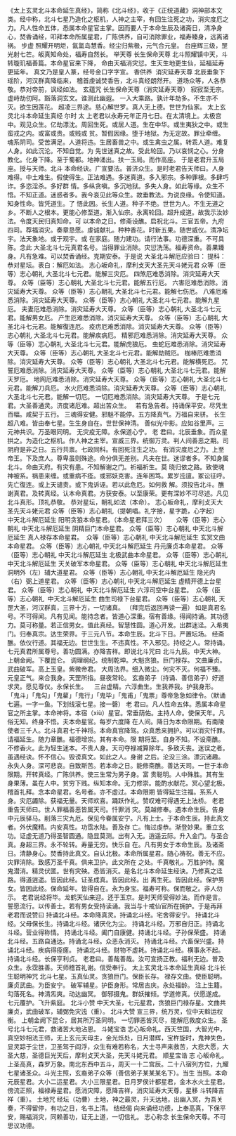 《太上玄灵北斗本命延生真经》，简称《北斗经》，收于《正统道藏》洞神部本文类。经中称，北斗七星乃造化之枢机，人神之主宰，有回生注死之功，消灾度厄之力。凡人性命五体，悉属本命星官主掌。因而要人于本命生辰及诸斋日，清净身心，焚香诵经，叩拜本命所属星君，广陈供养，自可消除罪业，福寿臻身，远离诸祸。
步虚
照耀开明炬，氤氲岛慧香。经尘归紫极，元气合元皇。
台座辉三级，罡光射七芒。皈真知命处，福寿自然长。
举天尊
长生保命天尊
北斗照耀镇中天，斗转璇玑福善篇。本命星官来下降，
命由天福消灾愆。生天生地更生仙，延福延寿更延年。
真文乃是皇人篆，经号金口字字宣。
香供养  消灾延寿天尊
北辰垂象下瑶阶，河汉群真降临来，
稽首虔诚焚香告，北斗真经朗然开。
道场众等，人各恭敬。恭对帝前，讽经如法。
玄蕴咒
长生保命天尊（消灾延寿天尊）
寂寂至无宗。虚峙劫仞阿。豁落洞玄文。谁测此幽遐。
一入大乘路。孰计年劫多。不生亦不灭。欲生因莲花。
超凌三界途。慈心解世罗。真人无上德。世世为仙家。
太上玄灵北斗本命延生真经
尔时
太 上老君以永寿元年正月七日。在太清境上。太极宫中。观见众生。亿劫漂沈。周回生死。或居人道。生在中华。或生夷狄之中。或生蛮戎之内。或富或贵。或贱或 贫。暂假因缘。堕于地狱。为无定故。罪业牵缠。魂系阴司。受苦满足。人道将违。生居畜兽之中。或生禽虫之属。转乖人道。难复人身。如此沉沦。不知自觉。为 先世迷真之故。受此轮回。乃以哀悯之心。分身教化。化身下降。至于蜀都。地神涌出。扶一玉局。而作高座。
于是老君升玉局座。授与天师。北斗 本命经诀。广宣要法。普济众生。是时老君告天师曰。人身难得。中土难生。假使得生。正法难遇。多迷真道。多入邪宗。多种罪根。多肆巧诈。多恣淫杀。多好群 情。多纵贪嗔。多沉地狱。多失人身。如此等缘。众生不悟。不知正道。迷惑者多。我今哀见此等众生。故垂教法。为说良缘。令使知道。知身性命。皆凭道生。了 悟此因。长生人道。种子不绝。世世为人。不生无道之乡。不断人之根本。更能心修至道。渐入仙宗。永离轮回。超升成道。故我示汝妙法。令度天民归真知命。可 以本命之日。修斋设醮。启祝北斗。三官五帝。九府四司。荐福消灾。奏章恳愿。虔诚献礼。种种香花。时新五果。随世威仪。清净坛宇。法天象地。或于观宇。或 在家庭。随力建功。请行法事。功德深重。不可具陈。念此
大圣北斗七元真君名号。当得罪业消除。灾愆洗荡。福寿资命。善果臻身。凡有急难。可以焚香诵经。克期安泰。于是说 大圣北斗解厄应验曰：
提科：恭对星坛。表白：解厄如法。
志心皈命礼，摩利攴天大圣先天斗姥元君
众等（臣等）志心朝礼
大圣北斗七元君。能解三灾厄。
四煞厄难悉消除。消灾延寿大天尊。
众等（臣等）志心朝礼
大圣北斗七元君。能解五行厄。
六害厄难悉消除。消灾延寿大天尊。
众等（臣等）志心朝礼
大圣北斗七元君。能解七伤厄。
八难厄难悉消除。消灾延寿大天尊。
众等（臣等）志心朝礼
大圣北斗七元君。能解九星厄。
夫妻厄难悉消除。消灾延寿大天尊。
众等（臣等）志心朝礼
大圣北斗七元君。能解男女厄。
产生厄难悉消除。消灾延寿大天尊。
众等（臣等）志心朝礼
大圣北斗七元君。能解復连厄。
疫疠厄难悉消除。消灾延寿大天尊。
众等（臣等）志心朝礼
大圣北斗七元君。能解疾病厄。
精邪厄难悉消除。消灾延寿大天尊。
众等（臣等）志心朝礼
大圣北斗七元君。能解虎狼厄。
虫蛇厄难悉消除。消灾延寿大天尊。
众等（臣等）志心朝礼
大圣北斗七元君。能解劫贼厄。
枷棒厄难悉消除。消灾延寿大天尊。
众等（臣等）志心朝礼
大圣北斗七元君。能解横死厄。
咒誓厄难悉消除。消灾延寿大天尊。
众等（臣等）志心朝礼
大圣北斗七元君。能解天罗厄。
地网厄难悉消除。消灾延寿大天尊。
众等（臣等）志心朝礼
大圣北斗七元君。能解刀兵厄。
水火厄难悉消除。消灾延寿大天尊。
众等（臣等）志心朝礼
大圣北斗七元君。能解一切厄。
一切厄难悉消除。消灾延寿大天尊。
于是七元君。大圣善通灵。济度诸厄难。超出苦众生。  
若有急告者。持诵保平安。尽凭生百幅。咸契于五行。
三魂得安健。邪魅不能停。五方降真气。万福自来骈。
长生超八难。皆由奉七星。生生身自在。世世保神清。
善似光中影。应如谷里声。三元神共识。万圣眼同明。
无灾疫无障。永保道心宁。
老 君曰。北辰垂象。而众星拱之。为造化之枢机。作人神之主宰。宣威三界。统御万灵。判人间善恶之期。司阴府是非之日。五行共禀。七政同科。有回死注生之功。 有消灾度厄之力。上至帝王。下及庶人。尊卑虽则殊途。命分俱无差别。凡夫在世。迷谬者多。不知身属北斗。命由天府。有灾有患。不知解谢之门。祈福祈生。莫 晓归依之路。致使魂神被系。祸患来缠。或重病不痊。或邪妖克害。连年困笃。累岁迍邅。冢讼征呼。先亡復连。或上天谴责。或下鬼诉诬。若以此危厄。如何救 解。须投告北斗。醮谢真君。及转真经。认本命真君。方获安泰。以至康荣。更有深妙不可尽述。凡见北斗真形。顶礼恭敬。
恭对星坛，朝礼如法（本命）。
志心皈命礼，摩利攴天大圣先天斗姥元君
众等（臣等）志心朝礼（提朝唱。礼字接，星字跪，心字起）  
中天北斗解厄延生 阳明贪狼本命星君。（本命星君拜三次）     
众等（臣等）志心朝礼
中天北斗解厄延生 阴精巨门本命星君。
众等（臣等）志心朝礼
中天北斗解厄延生 真人禄存本命星君。 
众等（臣等）志心朝礼
中天北斗解厄延生 玄冥文曲本命星君。
众等（臣等）志心朝礼
中天北斗解厄延生 丹元廉贞本命星君。
众等（臣等）志心朝礼
中天北斗解厄延生 北极武曲本命星君。
众等（臣等）志心朝礼
中天北斗解厄延生 天关破军本命星君。
众等（臣等）志心朝礼
中天北斗解厄延生 洞明外（左）辅大道星君。
众等（臣等）志心朝礼
中天北斗解厄延生 隐光内（右）弼上道星君。
众等（臣等）志心朝礼
中天北斗解厄延生 虚精开德上台星君。
众等（臣等）志心朝礼 
中天北斗解厄延生 六淳司空中台星君。 
众等（臣等）志心朝礼 
中天北斗解厄延生 曲生司禄下台星君。
众等（臣等）志心朝礼
天罡大圣，河汉群真，三界十方，一切诸真。
（拜完后返回再读一遍）
如是真君名号。不可得闻。凡有见闻。能持念者。皆道心深重。宿有善缘。得闻持诵。其功德力。莫可称量。若正信男女。值此真经。智慧性圆。道心开发。出群迷迳。入希夷门。归奉真宗。达生荣界。于三元八节。本命生辰。北斗下日。严置坛场。
经斋醮。依仪行道。其福无边。世世生生。不违真性。不入邪见。持经之人。常持诵。七元真君所属尊号。善功圆满。亦降吉祥。即说北斗咒曰
北斗九辰。中天大神。上朝金阙。下覆崑仑。
调理纲纪。统制乾坤。大魁贪狼。巨门禄存。
文曲廉贞。武曲破军。高上玉皇。紫微帝君。
大周法界。细入微尘。何灾不灭。何福不臻。
元皇正气。来合我身。天罡所指。昼夜常轮。
玄裔弟子（持诵、善信弟子）好道求灵。愿见尊仪。永保长生。   
三台虚精。六淳曲生。生我养我。护我身形。
「鬼斗」「鬼勾」「鬼雚」「鬼行」「鬼毕」「鬼甫」「鬼票」尊帝急急如律令。（默诵七遍。一字一鱼。下划线滚七星。接一磬）
老 君曰。凡人性命五体。悉属本命星官之所主掌。本命神将。本宿（xiù）星官。常垂荫佑。主持人命。使保天年。凡俗无知。终身不悟。夫本命星官。每岁六度降 在人间。降日为本命限期。有南陵使者三千人。北斗真君七千神将。本命真官降驾。众真悉来拥护。可以消灾忏罪。请福延生。随力章醮。福德增崇。其有本命。限 期将至。自身不知。不设斋醮。不修香火。此为轻生迷本。不贵人身。天司夺禄减算除年。多致夭丧。迷误之者。虽遇经诀。怀不信心。毁谤真文。如此之人。身谢 之后。沦没三涂。漂沉诸趣。永失人身。深可悲哀。自致斯苦。若本命之日。能修斋醮。善达天司。一世于本命限期。开转真经。广陈供养。使三生常为男子身。富 贵聪明。人中殊胜。其有生身果薄。虽在人中。贫穷下贱。纵知本命。无力修崇。能酌水献花。冥心望北极。稽首礼拜。念本命星君。名号者。亦不虚过。本命限期 皆得延生注福。系系人身。灾厄蠲除。获福无量。天师欢喜。踊跃作礼。赞叹难可得遇无上法桥。
老君重告天师曰。世人罪福善恶皆属天司。忏罪消 灾。莫越修奉。遇本命生辰。告身中元辰驿马。削落三灾九厄。保见今眷属安宁。凡有上士。于本命生辰。持此真文者。外伏魔精。内安真性。功霑水陆。善及存 亡。悔过虔恭。渐登妙果。重立玄功。证虚无道乃得圣智圆通。隐显莫测。出有入无。逍遥云际。升入金门。与圣合真。身超三界。永不轮转。寿量无穷。快乐自 在。凡有男女于本命生辰。及诸斋日。清静身心。焚香持此真文。自认北极。本命所属星君。随心祷祝。善无不应。灾罪消除。致感万圣千真。俱来卫护。此文所在 之处。千真敬礼。万胜护持。魔鬼潜消。精灵伏匿。世有灾殃。悉皆消灭。是名北斗本命延生经诀。乃修真之迳路。得道逍遥。皆因此经。证圣成真。皆因此经。出 离生死。皆因此经。保护男女。皆因此经。保命延年。皆得自在。永为身宝。福寿可称。保而敬之。非人勿示。
老君说经将毕。龙鹤天仙来迎。还于玉京。是时天师受得妙法。而作是言。誓愿流行。以传善士。若有男女受持读诵。我当与十戒仙官所在拥护。于是再拜
老君而说赞曰
持诵北斗经。本命降真灵。持诵北斗经。宅舍得安宁。
持诵北斗经。父母保长生。持诵北斗经。诸厌化为尘。
持诵北斗经。万邪自归正。持诵北斗经。营业得称情。
持诵北斗经。阖门自康健。持诵北斗经。子孙保荣盛。
持诵北斗经。五路自通达。持诵北斗经。众恶永消灭。
持诵北斗经。六畜保兴盛。持诵北斗经。疾病得痊瘥。
持诵北斗经。财物不虚耗。持诵北斗经。横事永不起。
持诵北斗经。长保亨利贞。
老君曰。善哉善哉。汝可宣扬正教。福利无边。普及众生。永霑胜善。天师稽首礼谢。信受奉行。
太上玄灵北斗本命延生真经
北斗长生聪明神咒
北斗七星。玉真仙灵。贪狼巨门。保臣长存。
禄存文曲。使臣聪明。廉贞武曲。为臣安宁。
破军辅星。护臣身形。常居吉庆。永处福龄。
注上生籍。勾落死名。神清炁爽。动达幽冥。
御邪摄鬼。群妖摧倾。学道修真。伏愿遂成。
七元覆护。飞升紫庭。
北斗小赞
中天大圣，七元星君，贪狼巨门禄存星。文曲共廉贞，武曲破军，辅弼免灾迍（重）。
北斗大赞
宣三界，统万灵，位中天斡运权衡。
上朝金阙下昆仑，居其所万圣同明。
一切罪恶皆灭尽，能解厄救度众生。
圣号北斗七元君，救诸苦大地沾恩。
斗姥宝诰
志心皈命礼。西天竺国，大智光中，真空妙相法王师，无上玄元天母主，金光烁处，日月潜辉，宝杵旋时，鬼神失色，显灵踪于尘世，卫圣驾于阎浮，众生有难若称名，大士寻声来救苦，大悲大愿，大圣大慈，圣德巨光天后，摩利攴天大圣，先天斗姥元君。
顺星宝诰
志 心皈命礼。上圣高真，森罗万象。南北东西中五斗，周天一十二宫辰。二十八宿列方位，九耀七星诸圣众。斗光主照，玄裔弟子众等（善信弟子某某某名下）。当生 当照。本命元辰星君。大小二运星君。大小三限星君。日月罗侯计都星君，金木水火土星君。傍流正照，福禄寿星君。愿消灾障，愿降吉祥，消灾延寿大天尊，星移 斗转降吉祥（重）。
土地咒
经坛（功曹）土地，神之最灵，升天达地，出幽入冥，为吾关奏，不得留停，有功之日，名书上清。
结经偈
向来诵经功德，上奉高真，下保平安，赐福消灾，同赖善功，证无上道，一切信礼。
志心称念
长生保命天尊。不可思议功德。

